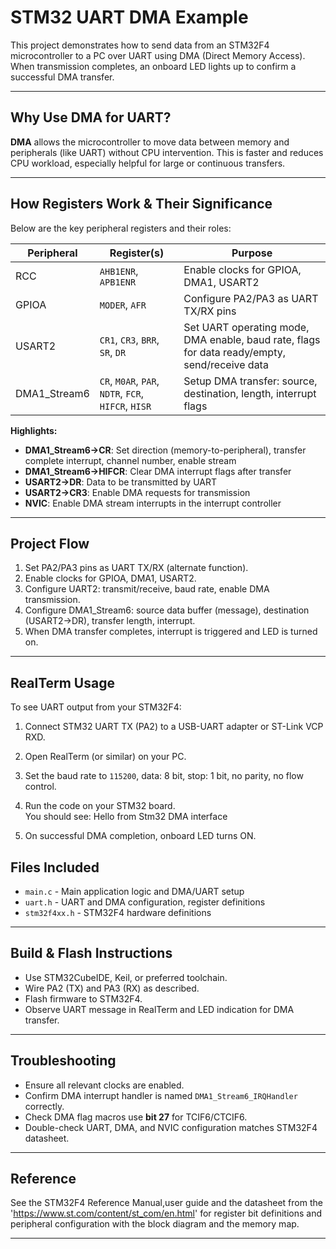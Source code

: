 # STM32 UART DMA Example

This project demonstrates how to send data from an STM32F4 microcontroller to a PC over UART using DMA (Direct Memory Access). When transmission completes, an onboard LED lights up to confirm a successful DMA transfer.

---

## Why Use DMA for UART?

**DMA** allows the microcontroller to move data between memory and peripherals (like UART) without CPU intervention. This is faster and reduces CPU workload, especially helpful for large or continuous transfers.

---

## How Registers Work & Their Significance

Below are the key peripheral registers and their roles:

| Peripheral           | Register(s)                                   | Purpose |
|----------------------|-----------------------------------------------|---------|
| RCC                  | `AHB1ENR`, `APB1ENR`                         | Enable clocks for GPIOA, DMA1, USART2           |
| GPIOA                | `MODER`, `AFR`                               | Configure PA2/PA3 as UART TX/RX pins            |
| USART2               | `CR1`, `CR3`, `BRR`, `SR`, `DR`              | Set UART operating mode, DMA enable, baud rate, flags for data ready/empty, send/receive data |
| DMA1_Stream6         | `CR`, `M0AR`, `PAR`, `NDTR`, `FCR`, `HIFCR`, `HISR` | Setup DMA transfer: source, destination, length, interrupt flags |

**Highlights:**
- **DMA1_Stream6->CR**: Set direction (memory-to-peripheral), transfer complete interrupt, channel number, enable stream
- **DMA1_Stream6->HIFCR**: Clear DMA interrupt flags after transfer
- **USART2->DR**: Data to be transmitted by UART
- **USART2->CR3**: Enable DMA requests for transmission
- **NVIC**: Enable DMA stream interrupts in the interrupt controller

---

## Project Flow

1. Set PA2/PA3 pins as UART TX/RX (alternate function).
2. Enable clocks for GPIOA, DMA1, USART2.
3. Configure UART2: transmit/receive, baud rate, enable DMA transmission.
4. Configure DMA1_Stream6: source data buffer (message), destination (USART2->DR), transfer length, interrupt.
5. When DMA transfer completes, interrupt is triggered and LED is turned on.

---

## RealTerm Usage

To see UART output from your STM32F4:

1. Connect STM32 UART TX (PA2) to a USB-UART adapter or ST-Link VCP RXD.
2. Open RealTerm (or similar) on your PC.
3. Set the baud rate to `115200`, data: 8 bit, stop: 1 bit, no parity, no flow control.
4. Run the code on your STM32 board.  
   You should see:
Hello from Stm32 DMA interface

5. On successful DMA completion, onboard LED turns ON.

## Files Included

- `main.c` - Main application logic and DMA/UART setup
- `uart.h` - UART and DMA configuration, register definitions
- `stm32f4xx.h` - STM32F4 hardware definitions

---

## Build & Flash Instructions

- Use STM32CubeIDE, Keil, or preferred toolchain.
- Wire PA2 (TX) and PA3 (RX) as described.
- Flash firmware to STM32F4.
- Observe UART message in RealTerm and LED indication for DMA transfer.

---

## Troubleshooting

- Ensure all relevant clocks are enabled.
- Confirm DMA interrupt handler is named `DMA1_Stream6_IRQHandler` correctly.
- Check DMA flag macros use **bit 27** for TCIF6/CTCIF6.
- Double-check UART, DMA, and NVIC configuration matches STM32F4 datasheet.

---

## Reference

See the STM32F4 Reference Manual,user guide and the datasheet from the 'https://www.st.com/content/st_com/en.html' for register bit definitions and peripheral configuration with the block diagram and the memory map.

---

